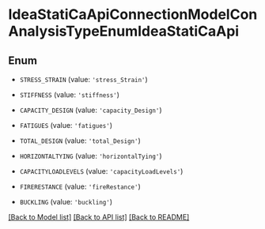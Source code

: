 # IdeaStatiCaApiConnectionModelConAnalysisTypeEnumIdeaStatiCaApi


## Enum

* `STRESS_STRAIN` (value: `'stress_Strain'`)

* `STIFFNESS` (value: `'stiffness'`)

* `CAPACITY_DESIGN` (value: `'capacity_Design'`)

* `FATIGUES` (value: `'fatigues'`)

* `TOTAL_DESIGN` (value: `'total_Design'`)

* `HORIZONTALTYING` (value: `'horizontalTying'`)

* `CAPACITYLOADLEVELS` (value: `'capacityLoadLevels'`)

* `FIRERESTANCE` (value: `'fireRestance'`)

* `BUCKLING` (value: `'buckling'`)

[[Back to Model list]](../README.md#documentation-for-models) [[Back to API list]](../README.md#documentation-for-api-endpoints) [[Back to README]](../README.md)


